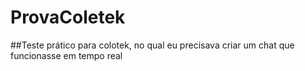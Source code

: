 # ProvaColetek

##Teste prático para colotek, no qual eu precisava criar um chat que funcionasse em tempo real
